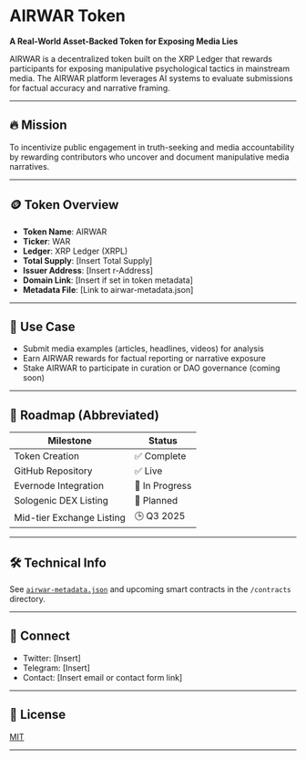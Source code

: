 # AIRWAR Token

**A Real-World Asset-Backed Token for Exposing Media Lies**

AIRWAR is a decentralized token built on the XRP Ledger that rewards participants for exposing manipulative psychological tactics in mainstream media. The AIRWAR platform leverages AI systems to evaluate submissions for factual accuracy and narrative framing.

---

## 🔥 Mission

To incentivize public engagement in truth-seeking and media accountability by rewarding contributors who uncover and document manipulative media narratives.

---

## 🪙 Token Overview

- **Token Name**: AIRWAR
- **Ticker**: WAR
- **Ledger**: XRP Ledger (XRPL)
- **Total Supply**: [Insert Total Supply]
- **Issuer Address**: [Insert r-Address]
- **Domain Link**: [Insert if set in token metadata]
- **Metadata File**: [Link to airwar-metadata.json]

---

## 🧠 Use Case

- Submit media examples (articles, headlines, videos) for analysis
- Earn AIRWAR rewards for factual reporting or narrative exposure
- Stake AIRWAR to participate in curation or DAO governance (coming soon)

---

## 🚀 Roadmap (Abbreviated)

| Milestone              | Status     |
|------------------------|------------|
| Token Creation         | ✅ Complete |
| GitHub Repository      | ✅ Live     |
| Evernode Integration   | 🔄 In Progress |
| Sologenic DEX Listing  | 🔄 Planned  |
| Mid-tier Exchange Listing | 🕒 Q3 2025  |

---

## 🛠️ Technical Info

See [`airwar-metadata.json`](./airwar-metadata.json) and upcoming smart contracts in the `/contracts` directory.

---

## 📢 Connect

- Twitter: [Insert]
- Telegram: [Insert]
- Contact: [Insert email or contact form link]

---

## 📄 License

[MIT](./LICENSE) 

---
